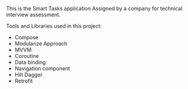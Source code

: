 This is the Smart Tasks application Assigned by a company for technical interview assessment.

Tools and Libraries used in this project:

- Compose
- Modularize Approach
- MVVM
- Coroutine
- Data binding
- Navigation component
- Hilt Dagger
- Retrofit
